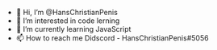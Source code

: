 - 👋 Hi, I’m @HansChristianPenis
- 👀 I’m interested in code lerning
- 🌱 I’m currently learning JavaScript
- 📫 How to reach me Didscord - HansChristianPenis#5056

<!---
HansChristianPenis/HansChristianPenis is a ✨ special ✨ repository because its `README.md` (this file) appears on your GitHub profile.
You can click the Preview link to take a look at your changes.
--->
